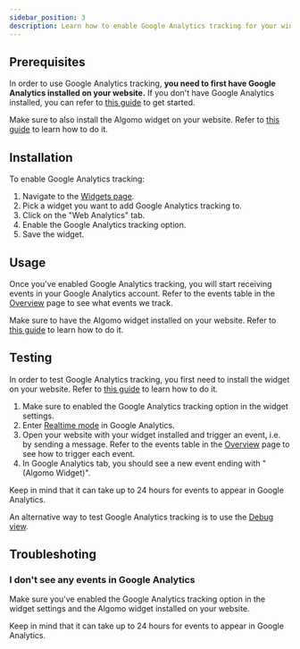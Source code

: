 ```yaml
---
sidebar_position: 3
description: Learn how to enable Google Analytics tracking for your widget.
---
```


## Prerequisites

In order to use Google Analytics tracking, **you need to first have Google Analytics installed on your website.** If you don't have Google Analytics installed, you can refer to [this guide](https://support.google.com/analytics/answer/9304153?hl=en) to get started.

Make sure to also install the Algomo widget on your website. Refer to [this guide](../Install%20a%20widget%20to%20your%20website.md) to learn how to do it.

## Installation

To enable Google Analytics tracking:

1. Navigate to the [Widgets page](https://app.algomo.com/widgets).
2. Pick a widget you want to add Google Analytics tracking to.
3. Click on the "Web Analytics" tab.
4. Enable the Google Analytics tracking option.
5. Save the widget.

## Usage

Once you've enabled Google Analytics tracking, you will start receiving events in your Google Analytics account. Refer to the events table in the [Overview](./Overview) page to see what events we track.

Make sure to have the Algomo widget installed on your website. Refer to [this guide](../Install%20a%20widget%20to%20your%20website.md) to learn how to do it.

## Testing

In order to test Google Analytics tracking, you first need to install the widget on your website. Refer to [this guide](../Install%20a%20widget%20to%20your%20website.md) to learn how to do it.

1. Make sure to enabled the Google Analytics tracking option in the widget settings.
2. Enter [Realtime mode](https://support.google.com/analytics/answer/1638635?hl=en) in Google Analytics.
3. Open your website with your widget installed and trigger an event, i.e. by sending a message. Refer to the events table in the [Overview](./Overview) page to see how to trigger each event.
4. In Google Analytics tab, you should see a new event ending with "(Algomo Widget)".

Keep in mind that it can take up to 24 hours for events to appear in Google Analytics.

An alternative way to test Google Analytics tracking is to use the [Debug view](https://support.google.com/analytics/answer/7201382?hl=en).

## Troubleshoting

### I don't see any events in Google Analytics

Make sure you've enabled the Google Analytics tracking option in the widget settings and the Algomo widget installed on your website.

Keep in mind that it can take up to 24 hours for events to appear in Google Analytics.
